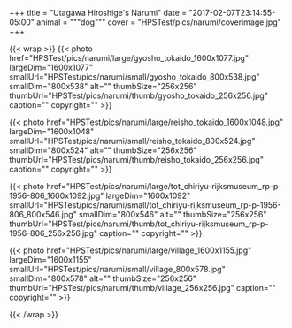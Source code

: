 +++
title = "Utagawa Hiroshige's Narumi"
date = "2017-02-07T23:14:55-05:00"
animal = """dog"""
cover = "HPSTest/pics/narumi/coverimage.jpg"
+++

{{< wrap >}}
{{< photo href="HPSTest/pics/narumi/large/gyosho_tokaido_1600x1077.jpg" largeDim="1600x1077" smallUrl="HPSTest/pics/narumi/small/gyosho_tokaido_800x538.jpg" smallDim="800x538" alt="" thumbSize="256x256" thumbUrl="HPSTest/pics/narumi/thumb/gyosho_tokaido_256x256.jpg" caption="" copyright="" >}}

{{< photo href="HPSTest/pics/narumi/large/reisho_tokaido_1600x1048.jpg" largeDim="1600x1048" smallUrl="HPSTest/pics/narumi/small/reisho_tokaido_800x524.jpg" smallDim="800x524" alt="" thumbSize="256x256" thumbUrl="HPSTest/pics/narumi/thumb/reisho_tokaido_256x256.jpg" caption="" copyright="" >}}

{{< photo href="HPSTest/pics/narumi/large/tot_chiriyu-rijksmuseum_rp-p-1956-806_1600x1092.jpg" largeDim="1600x1092" smallUrl="HPSTest/pics/narumi/small/tot_chiriyu-rijksmuseum_rp-p-1956-806_800x546.jpg" smallDim="800x546" alt="" thumbSize="256x256" thumbUrl="HPSTest/pics/narumi/thumb/tot_chiriyu-rijksmuseum_rp-p-1956-806_256x256.jpg" caption="" copyright="" >}}

{{< photo href="HPSTest/pics/narumi/large/village_1600x1155.jpg" largeDim="1600x1155" smallUrl="HPSTest/pics/narumi/small/village_800x578.jpg" smallDim="800x578" alt="" thumbSize="256x256" thumbUrl="HPSTest/pics/narumi/thumb/village_256x256.jpg" caption="" copyright="" >}}

{{< /wrap >}}